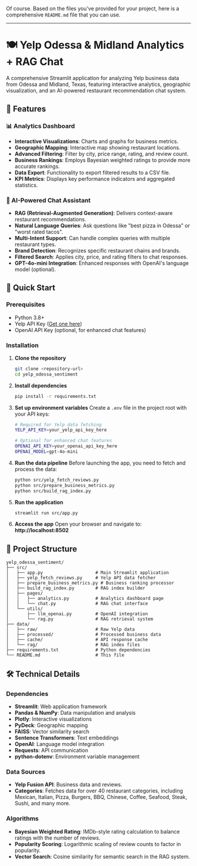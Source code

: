 Of course. Based on the files you've provided for your project, here is a comprehensive `README.md` file that you can use.

---

# 🍽️ Yelp Odessa & Midland Analytics + RAG Chat

A comprehensive Streamlit application for analyzing Yelp business data from Odessa and Midland, Texas, featuring interactive analytics, geographic visualization, and an AI-powered restaurant recommendation chat system.

## 🌟 Features

### 📊 Analytics Dashboard

- **Interactive Visualizations**: Charts and graphs for business metrics.
- **Geographic Mapping**: Interactive map showing restaurant locations.
- **Advanced Filtering**: Filter by city, price range, rating, and review count.
- **Business Rankings**: Employs Bayesian weighted ratings to provide more accurate rankings.
- **Data Export**: Functionality to export filtered results to a CSV file.
- **KPI Metrics**: Displays key performance indicators and aggregated statistics.

### 💬 AI-Powered Chat Assistant

- **RAG (Retrieval-Augmented Generation)**: Delivers context-aware restaurant recommendations.
- **Natural Language Queries**: Ask questions like "best pizza in Odessa" or "worst rated tacos".
- **Multi-Intent Support**: Can handle complex queries with multiple restaurant types.
- **Brand Detection**: Recognizes specific restaurant chains and brands.
- **Filtered Search**: Applies city, price, and rating filters to chat responses.
- **GPT-4o-mini Integration**: Enhanced responses with OpenAI's language model (optional).

## 🚀 Quick Start

### Prerequisites

- Python 3.8+
- Yelp API Key ([Get one here](https://www.yelp.com/developers))
- OpenAI API Key (optional, for enhanced chat features)

### Installation

1.  **Clone the repository**

    ```bash
    git clone <repository-url>
    cd yelp_odessa_sentiment
    ```

2.  **Install dependencies**

    ```bash
    pip install -r requirements.txt
    ```

3.  **Set up environment variables**
    Create a `.env` file in the project root with your API keys:

    ```bash
    # Required for Yelp data fetching
    YELP_API_KEY=your_yelp_api_key_here

    # Optional for enhanced chat features
    OPENAI_API_KEY=your_openai_api_key_here
    OPENAI_MODEL=gpt-4o-mini
    ```

4.  **Run the data pipeline**
    Before launching the app, you need to fetch and process the data:

    ```bash
    python src/yelp_fetch_reviews.py
    python src/prepare_business_metrics.py
    python src/build_rag_index.py
    ```

5.  **Run the application**

    ```bash
    streamlit run src/app.py
    ```

6.  **Access the app**
    Open your browser and navigate to: **http://localhost:8502**

## 📁 Project Structure

```
yelp_odessa_sentiment/
├── src/
│   ├── app.py                    # Main Streamlit application
│   ├── yelp_fetch_reviews.py     # Yelp API data fetcher
│   ├── prepare_business_metrics.py # Business ranking processor
│   ├── build_rag_index.py        # RAG index builder
│   ├── pages/
│   │   ├── analytics.py          # Analytics dashboard page
│   │   └── chat.py               # RAG chat interface
│   └── utils/
│       ├── llm_openai.py         # OpenAI integration
│       └── rag.py                # RAG retrieval system
├── data/
│   ├── raw/                      # Raw Yelp data
│   ├── processed/                # Processed business data
│   ├── cache/                    # API response cache
│   └── rag/                      # RAG index files
├── requirements.txt              # Python dependencies
└── README.md                     # This file
```

## 🛠️ Technical Details

### Dependencies

- **Streamlit**: Web application framework
- **Pandas & NumPy**: Data manipulation and analysis
- **Plotly**: Interactive visualizations
- **PyDeck**: Geographic mapping
- **FAISS**: Vector similarity search
- **Sentence Transformers**: Text embeddings
- **OpenAI**: Language model integration
- **Requests**: API communication
- **python-dotenv**: Environment variable management

### Data Sources

- **Yelp Fusion API**: Business data and reviews.
- **Categories**: Fetches data for over 40 restaurant categories, including Mexican, Italian, Pizza, Burgers, BBQ, Chinese, Coffee, Seafood, Steak, Sushi, and many more.

### Algorithms

- **Bayesian Weighted Rating**: IMDb-style rating calculation to balance ratings with the number of reviews.
- **Popularity Scoring**: Logarithmic scaling of review counts to factor in popularity.
- **Vector Search**: Cosine similarity for semantic search in the RAG system.

